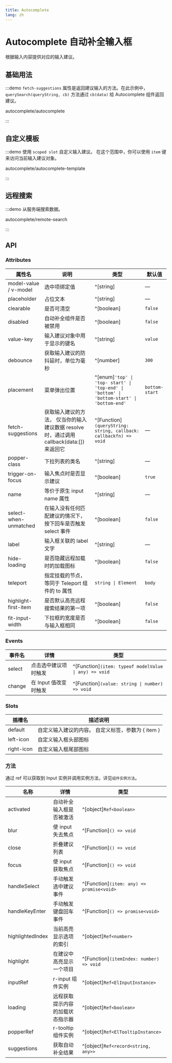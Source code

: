 ```yaml
---
title: Autocomplete
lang: zh
---
```


# Autocomplete 自动补全输入框

根据输入内容提供对应的输入建议。

## 基础用法

:::demo `fetch-suggestions` 属性是返回建议输入的方法。在此示例中， `querySearch(queryString, cb)` 方法通过 `cb(data)` 给 Autocomplete 组件返回建议。

autocomplete/autocomplete

:::

## 自定义模板

:::demo 使用 `scoped slot` 自定义输入建议。 在这个范围中，你可以使用 `item` 键来访问当前输入建议对象。

autocomplete/autocomplete-template

:::

## 远程搜索

:::demo 从服务端搜索数据。

autocomplete/remote-search

:::

## API

### Attributes

| 属性名 | 说明 | 类型 | 默认值 |
| --- | --- | --- | --- |
| model-value / v-model | 选中项绑定值 | ^[string] | — |
| placeholder | 占位文本 | ^[string] | — |
| clearable | 是否可清空 | ^[boolean] | `false` |
| disabled | 自动补全组件是否被禁用 | ^[boolean] | `false` |
| value-key | 输入建议对象中用于显示的键名 | ^[string] | `value` |
| debounce | 获取输入建议的防抖延时，单位为毫秒 | ^[number] | `300` |
| placement | 菜单弹出位置 | ^[enum]`'top' \| 'top- start' \| 'top-end' \| 'bottom' \| 'bottom-start' \| 'bottom-end'` | `bottom-start` |
| fetch-suggestions | 获取输入建议的方法， 仅当你的输入建议数据 resolve 时，通过调用 callback(data:[]) 来返回它 | ^[Function]`(queryString: string, callback: callbackfn) => void` | — |
| popper-class | 下拉列表的类名 | ^[string] | — |
| trigger-on-focus | 输入焦点时是否显示建议 | ^[boolean] | `true` |
| name | 等价于原生 input name 属性 | ^[string] | — |
| select-when-unmatched | 在输入没有任何匹配建议的情况下，按下回车是否触发 select 事件 | ^[boolean] | `false` |
| label | 输入框关联的 label 文字 | ^[string] | — |
| hide-loading | 是否隐藏远程加载时的加载图标 | ^[boolean] | `false` |
| teleport | 指定挂载的节点，等同于 Teleport 组件的 to 属性 | `string \| Element` | `body` |
| highlight-first-item | 是否默认高亮远程搜索结果的第一项 | ^[boolean] | `false` |
| fit-input-width | 下拉框的宽度是否与输入框相同 | ^[boolean] | `false` |

### Events

| 事件名 | 详情 | 类型 |
| --- | --- | --- |
| select | 点击选中建议项时触发 | ^[Function]`(item: typeof modelValue \| any) => void` |
| change | 在 Input 值改变时触发 | ^[Function]`(value: string \| number) => void` |

### Slots

| 插槽名     | 描述说明                                           |
| ---------- | -------------------------------------------------- |
| default    | 自定义输入建议的内容。 自定义标签，参数为 { item } |
| left-icon  | 自定义输入框头部图标                               |
| right-icon | 自定义输入框尾部图标                               |

### 方法

通过 ref 可以获取到 Input 实例并调用实例方法，详见`组件实例方法`。

| 名称 | 详情 | 类型 |
| --- | --- | --- |
| activated | 自动补全输入框是否被激活 | ^[object]`Ref<boolean>` |
| blur | 使 input 失去焦点 | ^[Function]`() => void` |
| close | 折叠建议列表 | ^[Function]`() => void` |
| focus | 使 input 获取焦点 | ^[Function]`() => void` |
| handleSelect | 手动触发选中建议事件 | ^[Function]`(item: any) => promise<void>` |
| handleKeyEnter | 手动触发键盘回车事件 | ^[Function]`() => promise<void>` |
| highlightedIndex | 当前高亮显示选项的索引 | ^[object]`Ref<number>` |
| highlight | 在建议中高亮显示一个项目 | ^[Function]`(itemIndex: number) => void` |
| inputRef | r-input 组件实例 | ^[object]`Ref<ElInputInstance>` |
| loading | 远程获取提示内容的加载状态指示器 | ^[object]`Ref<boolean>` |
| popperRef | r-tooltip 组件实例 | ^[object]`Ref<ElTooltipInstance>` |
| suggestions | 获取自动补全结果 | ^[object]`Ref<record<string, any>>` |
